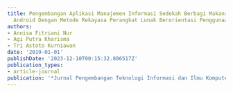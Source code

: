 ```yaml
---
title: Pengembangan Aplikasi Manajemen Informasi Sedekah Berbagi Makanan Berbasis
  Android Dengan Metode Rekayasa Perangkat Lunak Berorientasi Penggunaan Ulang
authors:
- Annisa Fitriani Nur
- Agi Putra Kharisma
- Tri Astoto Kurniawan
date: '2019-01-01'
publishDate: '2023-12-10T00:15:32.806517Z'
publication_types:
- article-journal
publication: '*Jurnal Pengembangan Teknologi Informasi dan Ilmu Komputer*'
---
```

